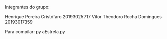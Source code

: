 Integrantes do grupo:

Henrique Pereira Cristófaro 20193025717
Vitor Theodoro Rocha Domingues 20193017359

Para compilar:
py aEstrela.py
